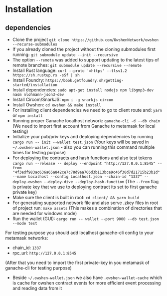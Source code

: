 # Installation

## dependencies

- Clone the project `git clone https://github.com/OwshenNetwork/owshen --recurse-submodules`
- If you already cloned the project without the cloning submodules first running: `git submodule update --init --recursive`
- The option `--remote` was added to support updating to the latest tips of remote branches: `git submodule update --recursive --remote`
- Install Rust language: `curl --proto '=https' --tlsv1.2 https://sh.rustup.rs -sSf | sh`
- Install Foundry: `https://book.getfoundry.sh/getting-started/installation`
- Install dependencies: `sudo apt-get install nodejs npm libgmp3-dev nasm nlohmann-json3-dev`
- Install Circom/SnarkJS: `npm i -g snarkjs circom`
- Install Owshen: `cd owshen && make install`
- For installing client dependencies we need to go to client route and: `yarn` or `npm install`
- Running proper Ganache localhost network: `ganache-cli -d --db chain`
  (We need to import first account from Ganache to metamask for local testing)
- Initialize your pub/priv keys and deploying dependencies by running `cargo run -- init --wallet test.json` (Your keys will be saved in `~/.owshen-wallet.json` - also you can running this command multiple times for testing purpose)
- For deploying the contracts and hash functions and also test tokens `cargo run --release -- deploy --endpoint "http://127.0.0.1:8545" --from "4f3edf983ac636a65a842ce7c78d9aa706d3b113bce9c46f30d7d21715b23b1d"  --name Localhost --config Localhost.json --chain-id "1337" --deploy-owshen --deploy-dive --deploy-hash-function`
  (The `--from` flag is private key that we use to deploying contract its set to first ganache private key)
- Make sure the client is built in root: `cd client/ && yarn build`
- For generating supported network file and also serve .zkey files in root of project run: `make assets` (This makes a combination of directories that are needed for windows mode)
- Run the wallet (GUI): `cargo run -- wallet --port 9000 --db test.json --mode test`

For testing purpose you should add localhost ganache-cli config to your metamask networks:

- chain_id: `1337`
- rpc_url: `http://127.0.0.1:8545`

(After that you need to import the first private-key in you metamask of ganache-cli for testing purpose)

- Beside `~/.owshen-wallet.json` we also have `.owshen-wallet-cache` which is cache for owshen contract events for more efficient event processing and reading data from it
